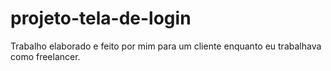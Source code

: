 # projeto-tela-de-login
 Trabalho elaborado e feito por mim para um cliente enquanto eu trabalhava como freelancer.

<a href="https://github.com/HenriqueRMesquita/projeto-tela-de-login/blob/main/index.html" Executar o codigo>
